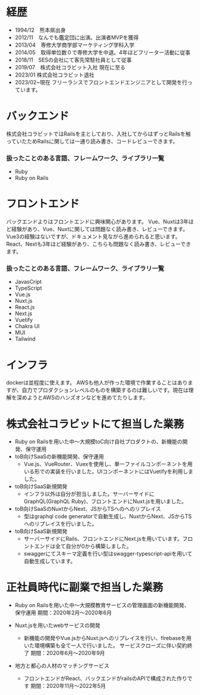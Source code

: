 # 経歴
- 1994/12　熊本県出身
- 2012/11　なんでも鑑定団に出演。出演者MVPを獲得
- 2013/04　専修大学商学部マーケティング学科入学
- 2014/05　取得単位数０で専修大学を中退。4年ほどフリーター活動に従事
- 2018/11　SESの会社にて客先常駐社員として従事
- 2019/07　株式会社コラビット入社 現在に至る
- 2023/01 株式会社コラビット退社
- 2023/02~現在 フリーランスでフロントエンドエンジニアとして開発を行っています。

# バックエンド
株式会社コラビットではRailsを主としており、入社してからはずっとRailsを触っていたためRailsに関しては一通り読み書き、コードレビューできます。
### 扱ったことのある言語、フレームワーク、ライブラリ一覧
- Ruby
- Ruby on Rails

# フロントエンド
バックエンドよりはフロントエンドに興味関心があります。
Vue、Nuxtは3年ほど経験があり、Vue、Nuxtに関しては問題なく読み書き、レビューできます。
Vue3の経験はないですが、ドキュメント見ながら進められると思います。
React、Nextも3年ほど経験があり、こちらも問題なく読み書き、レビューできます。
### 扱ったことのある言語、フレームワーク、ライブラリ一覧
- JavasCript
- TypeScript
- Vue.js
- Nuxt.js
- React.js
- Next.js
- Vuetify
- Chakra UI
- MUI
- Tailwind

# インフラ
dockerは並程度に使えます。
AWSも他人が作った環境で作業することはありますが、自力でプロダクションレベルのものを構築するのは難しいです。現在は理解を深めようとAWSのハンズオンなどを進めてたりします。

# 株式会社コラビットにて担当した業務
- Ruby on Railsを用いた中〜大規模toC向け自社プロダクトの、新機能の開発、保守運用
- toB向けSaaSの新機能開発、保守運用
    - Vue.js、VueRouter、Vuexを使用し、単一ファイルコンポーネントを用いる形での実装を行いました。UIコンポーネントにはVuetifyを利用しました。
- toB向けSaaS新規開発
    - インフラ以外は自分が担当しました。サーバーサイドにGraphQL(GraphQL Ruby)、フロントエンドにNuxt.jsを用いました。
- toB向けSaaSのNuxtからNext、JSからTSへのへのリプレイス
    - 型はgraphql code generatorで自動生成し、NuxtからNext、JSからTSへのリプレイスを行いました。
- toB向けSaaS新規開発
    - サーバーサイドにRails、フロントエンドにNext.jsを用いています。フロントエンドは全て自分が0から構築しました。
    - swaggerにてスキーマ定義を行い型はswagger-typescript-apiを用いて自動生成しています。

# 正社員時代に副業で担当した業務
- Ruby on Railsを用いた中〜大規模教育サービスの管理画面の新機能開発、保守運用
期間：2020年2月〜2020年6月

- Nuxt.jsを用いたwebサービスの開発
    - 新機能の開発やVue.jsからNuxt.jsへのリプレイスを行い、firebaseを用いた環境構築も全て一人で行いました。
サービスクローズに伴い契約終了 
期間：2020年6月〜2020年9月

- 地方と都心の人材のマッチングサービス
    - フロントエンドがReact、バックエンドがrailsのAPIで構成された作りです
期間：2020年11月〜2022年5月
